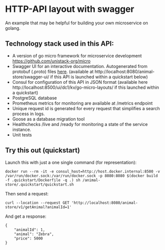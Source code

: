  # HTTP-API layout with swagger
 An example that may be helpful for building your own microservice on golang.

 ## Technology stack used in this API:
 - A version of go micro framework for microservice development https://github.com/unistack-org/micro 
 - Swagger UI for an interactive documentation. Autogenerated from protobuf (.proto) files <a href="https://github.com/presnalex/animal-store-proto">here</a>. (available at http://localhost:8080/animal-store/swagger-ui/ if this API is launched within a quickstart below)
 - Consul for configuration of this API in JSON format (available here http://localhost:8500/ui/dc1/kv/go-micro-layouts/ if this launched within a quickstart)
 - PostgreSQL database
 - Prometheus metrics for monitoring are available at /metrics endpoint
 - Unique request id is generated for every request that simplifies a search process in logs.
 - Goose as a database migration tool
 - Healthchecks /live and /ready for monitoring a state of the service instance.
 - Unit tests

  ## Try this out (quickstart)
  Launch this with just a one single command (for representation):
  ```
  docker run --rm -it -e consul_host=http://host.docker.internal:8500 -v /var/run/docker.sock:/var/run/docker.sock -p 8080:8080 $(docker build -f .quickstart/Dockerfile -q .) sh /animal-store/.quickstart/quickstart.sh
  ```
Then send a request:
```
curl --location --request GET 'http://localhost:8080/animal-store/v1/getAnimal?animalId=1'
```
And get a response:
```
{
    "animalId": 1,
    "animal": "Zebra",
    "price": 5000
}
```